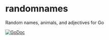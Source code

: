 # randomnames
Random names, animals, and adjectives for Go

[![GoDoc](https://godoc.org/github.com/cognusion/randomnames?status.svg)](https://godoc.org/github.com/cognusion/randomnames)


